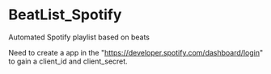 # BeatList_Spotify
Automated Spotify playlist based on beats

Need to create a app in the "https://developer.spotify.com/dashboard/login" to gain a client_id and client_secret.

